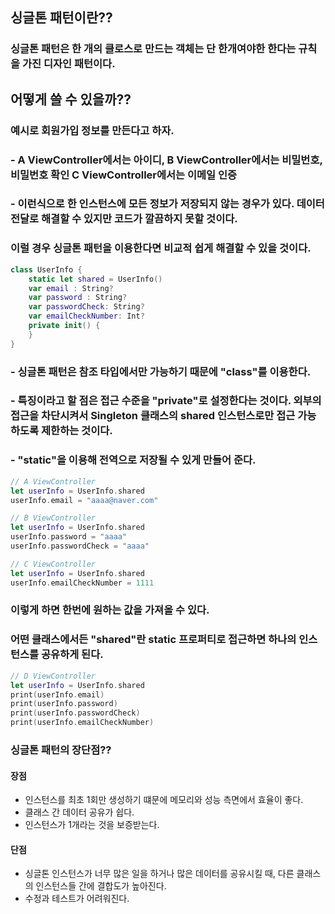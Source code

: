## 싱글톤 패턴이란??

### 싱글톤 패턴은 한 개의 클로스로 만드는 객체는 단 한개여야한 한다는 규칙을 가진 디자인 패턴이다. 

## 어떻게 쓸 수 있을까??
### 예시로 회원가입 정보를 만든다고 하자.

### - A ViewController에서는 아이디, B ViewController에서는 비밀번호, 비밀번호 확인 C ViewController에서는 이메일 인증
### - 이런식으로 한 인스턴스에 모든 정보가 저장되지 않는 경우가 있다. 데이터 전달로 해결할 수 있지만 코드가 깔끔하지 못할 것이다. 

### 이럴 경우 싱글톤 패턴을 이용한다면 비교적 쉽게 해결할 수 있을 것이다. 

``` swift
class UserInfo {
    static let shared = UserInfo()
    var email : String?
    var password : String?
    var passwordCheck: String?
    var emailCheckNumber: Int?
    private init() {
    }
}
```
### - 싱글톤 패턴은 참조 타입에서만 가능하기 때문에 "class"를 이용한다. 
### - 특징이라고 할 점은 접근 수준을 "private"로 설정한다는 것이다. 외부의 접근을 차단시켜서 Singleton 클래스의 shared 인스턴스로만 접근 가능하도록 제한하는 것이다. 
### - "static"을 이용해 전역으로 저장될 수 있게 만들어 준다.

``` swift
// A ViewController
let userInfo = UserInfo.shared
userInfo.email = "aaaa@naver.com"
```
``` swift
// B ViewController
let userInfo = UserInfo.shared
userInfo.password = "aaaa"
userInfo.passwordCheck = "aaaa"
```
``` swift
// C ViewController
let userInfo = UserInfo.shared
userInfo.emailCheckNumber = 1111
```
### 이렇게 하면 한번에 원하는 값을 가져올 수 있다. 
### 어떤 클래스에서든 "shared"란 static 프로퍼티로 접근하면 하나의 인스턴스를 공유하게 된다. 
``` swift
// D ViewController
let userInfo = UserInfo.shared
print(userInfo.email)
print(userInfo.password)
print(userInfo.passwordCheck)
print(userInfo.emailCheckNumber)
```
### 싱글톤 패턴의 장단점??

#### 장점
- 인스턴스를 최초 1회만 생성하기 떄문에 메모리와 성능 측면에서 효율이 좋다.
- 클래스 간 데이터 공유가 쉽다.
- 인스턴스가 1개라는 것을 보증받는다.

#### 단점
- 싱글톤 인스턴스가 너무 많은 일을 하거나 많은 데이터를 공유시킬 때, 다른 클래스의 인스턴스들 간에 결합도가 높아진다.
- 수정과 테스트가 어려워진다.

